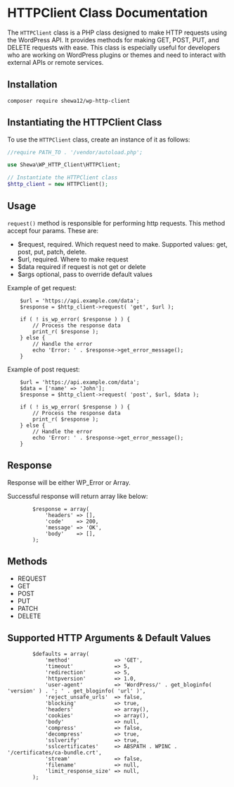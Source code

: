 # HTTPClient Class Documentation

The `HTTPClient` class is a PHP class designed to make HTTP requests using the WordPress API. It provides methods for making GET, POST, PUT, and DELETE requests with ease. This class is especially useful for developers who are working on WordPress plugins or themes and need to interact with external APIs or remote services.

## Installation

```
composer require shewa12/wp-http-client
```

## Instantiating the HTTPClient Class

To use the `HTTPClient` class, create an instance of it as follows:

```php
//require PATH_TO . '/vendor/autoload.php';

use Shewa\WP_HTTP_Client\HTTPClient;

// Instantiate the HTTPClient class
$http_client = new HTTPClient();
```

## Usage

`request()` method is responsible for performing http requests. This method accept four params. These are:

- $request, required. Which request need to make. Supported values: get, post, put, patch, delete.
- $url, required. Where to make request
- $data required if request is not get or delete
- $args optional, pass to override default values

Example of get request:
```
    $url = 'https://api.example.com/data';
    $response = $http_client->request( 'get', $url );

    if ( ! is_wp_error( $response ) ) {
        // Process the response data
        print_r( $response );
    } else {
        // Handle the error
        echo 'Error: ' . $response->get_error_message();
    }

```

Example of post request:
```
    $url = 'https://api.example.com/data';
	$data = ['name' => 'John'];
    $response = $http_client->request( 'post', $url, $data );

    if ( ! is_wp_error( $response ) ) {
        // Process the response data
        print_r( $response );
    } else {
        // Handle the error
        echo 'Error: ' . $response->get_error_message();
    }

```

## Response

Response will be either WP_Error or Array. 

Successful response will return array like below:
```
		$response = array(
			'headers' => [],
			'code'    => 200,
			'message' => 'OK',
			'body'    => [],
		);
```

## Methods
- REQUEST
- GET
- POST
- PUT
- PATCH
- DELETE

## Supported HTTP Arguments & Default Values

```
		$defaults = array(
			'method'              => 'GET',
			'timeout'             => 5,
			'redirection'         => 5,
			'httpversion'         => 1.0,
			'user-agent'          => 'WordPress/' . get_bloginfo( 'version' ) . '; ' . get_bloginfo( 'url' )',
			'reject_unsafe_urls'  => false,
			'blocking'            => true,
			'headers'             => array(),
			'cookies'             => array(),
			'body'                => null,
			'compress'            => false,
			'decompress'          => true,
			'sslverify'           => true,
			'sslcertificates'     => ABSPATH . WPINC . '/certificates/ca-bundle.crt',
			'stream'              => false,
			'filename'            => null,
			'limit_response_size' => null,
		);
```
